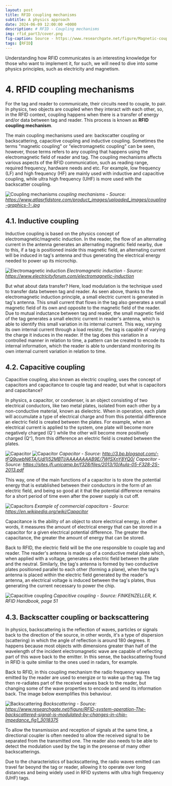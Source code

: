 ```yaml
---
layout: post
title: RFID coupling mechanisms
subtitle: A physics approach 
date: 2024-06-09 12:00:00 +0000
description: # RFID - Coupling mechanisms
img: rfid_part3/cover.png
fig-caption: Source - https://www.researchgate.net/figure/Magnetic-coupling-between-an-RFID-reader-and-transponder_fig1_351466626   # Add figcaption (optional)
tags: [RFID]
---
```


Understanding how RFID communicates is an interesting knowledge for those who want to implement it, for such, we will need to dive into some physics principles, such as electricity and magnetism.

# 4. RFID coupling mechanisms

For the tag and reader to communicate, their circuits need to couple, to pair. In physics, two objects are coupled when they interact with each other, so, in the RFID context, coupling happens when there is a transfer of energy and/or data between tag and reader. This process is known as **RFID coupling mechanism**.

The main coupling mechanisms used are: backscatter coupling or backscattering, capacitive coupling and inductive coupling. Sometimes the terms "magnetic coupling" or "electromagnetic coupling" can be seen, however, those terms refers to any coupling that happens using the electromagnetic field of reader and tag. The coupling mechanisms affects various aspects of the RFID communication, such as reading range, required frequency, hardware needs and etc. For example, low frequency (LF) and high frequency (HF) are mainly used with inductive and capacitive coupling, while ultra high frequency (UHF) is more used with the backscatter coupling.

![Coupling mechanisms]({{site.baseurl}}/assets/img/rfid_part3/coupling_mechanisms.jpg)
*coupling mechanisms - Source: https://www.atlasrfidstore.com/product_images/uploaded_images/coupling-graphics-1-.jpg*

## 4.1. Inductive coupling

Inductive coupling is based on the physics concept of electromagnetic/magnetic induction. In the reader, the flow of an alternating current in the antenna generates an alternating magnetic field nearby, due to this, if a tag is positioned inside this magnetic field, an alternating current will be induced in tag's antenna and thus generating the electrical energy needed to power up its microchip.

![Electromagnetic induction]({{site.baseurl}}/assets/img/rfid_part3/electromagnetic_induction.png)
*Electromagnetic induction - Source: https://www.electricityforum.com/electromagnetic-induction*

But what about data transfer? Here, load modulation is the technique used to transfer data between tag and reader. As seen above, thanks to the electromagnetic induction principle, a small electric current is generated in tag's antenna. This small current that flows in the tag also generates a small magnetic field of its own and opposite to the magnetic field of the reader. Due to mutual inductance between tag and reader, the small magnetic field of the tag generates a small electric current in reader's antenna, which is able to identify this small variation in its internal current. This way, varying its own internal current through a load resistor, the tag is capable of varying the charge it induces in the reader. If the tag does this variation in a controlled manner in relation to time, a pattern can be created to encode its internal information, which the reader is able to understand monitoring its own internal current variation in relation to time.

## 4.2. Capacitive coupling

Capacitive coupling, also known as electric coupling, uses the concept of capacitors and capacitance to couple tag and reader, but what is capacitors and capacitance?

In physics, a capacitor, or condenser, is an object consisting of two electrical conductors, like two metal plates, isolated from each other by a non-conductive material, known as dielectric. When in operation, each plate will accumulate a type of electrical charge and from this potential difference an electric field is created between the plates. For example, when an electrical current is applied to the system, one plate will become more negatively charged (Q⁻) while the other will become more positively charged (Q⁺), from this difference an electric field is created between the plates.

![Capacitor]({{site.baseurl}}/assets/img/rfid_part3/capacitor1.png)  ![Capacitor]({{site.baseurl}}/assets/img/rfid_part3/capacitor2.png)
*Capacitor - Source: http://3.bp.blogspot.com/-tFQ9uwbN6TA/UdI1j52MBTI/AAAAAAAAB9E/7WfSXnY8YQ0/* *Capacitor - Source: https://sites.ifi.unicamp.br/f328/files/2013/10/Aula-05-F328-2S-2013.pdf*

<!--
      Capacitor       |      Capacitor
:--------------------:|:---------------------:
![Capacitor]({{site.baseurl}}/assets/img/rfid_part3/capacitor1.png)  |  ![Capacitor]({{site.baseurl}}/assets/img/rfid_part3/capacitor2.png)
*Capacitor - Source: http://3.bp.blogspot.com/-tFQ9uwbN6TA/UdI1j52MBTI/AAAAAAAAB9E/7WfSXnY8YQ0/*  |  *Capacitor - Source: https://sites.ifi.unicamp.br/f328/files/2013/10/Aula-05-F328-2S-2013.pdf*
-->

This way, one of the main functions of a capacitor is to store the potential energy that is established between their conductors in the form of an electric field, and being so good at it that the potential difference remains for a short period of time even after the power supply is cut off.

![Capacitors]({{site.baseurl}}/assets/img/rfid_part3/capacitors.jpg)
*Example of commercial capacitors - Source: https://en.wikipedia.org/wiki/Capacitor*

Capacitance is the ability of an object to store electrical energy, in other words, it measures the amount of electrical energy that can be stored in a capacitor for a given electrical potential difference. The greater the capacitance, the greater the amount of energy that can be stored.

Back to RFID, the electric field will be the one responsible to couple tag and reader. The reader's antenna is made up of a conductive metal plate which, when applied with a voltage, generates a electric field between the plate and the neutral. Similarly, the tag's antenna is formed by two conductive plates positioned parallel to each other (forming a plane), when the tag's antenna is placed within the electric field generated by the reader's antenna, an electrical voltage is induced between the tag's plates, thus generating the current necessary to power the chip.

![Capacitive coupling]({{site.baseurl}}/assets/img/rfid_part3/capacitive_coupling.png)
*Capacitive coupling - Source: FINKENZELLER, K. RFID Handbook, page 51*

## 4.3. Backscatter coupling or backscattering

In physics, backscattering is the reflection of waves, particles or signals back to the direction of the source, in other words, it's a type of dispersion (scattering) in which the angle of reflection is around 180 degrees. <!-- It's considered a diffuse reflection due to its dispersion. -->It happens because most objects with dimensions greater than half of the wavelength of the incident electromagnetic wave are capable of reflecting part of this wave back to the emitter. In this sense, the backscattering found in RFID is quite similiar to the ones used in radars, for example.

Back to RFID, in this coupling mechanism the radio frequency waves emitted by the reader are used to energize or to wake up the tag. The tag then re-radiates part of the received waves back to the reader, but changing some of the wave properties to encode and send its information back. The image below exemplifies this behaviour.

![Backscattering]({{site.baseurl}}/assets/img/rfid_part3/backscattering_example.png)
*Backscattering - Source: https://www.researchgate.net/figure/RFID-system-operation-The-backscattered-signal-is-modulated-by-changes-in-chip-impedance_fig1_3018375*

To allow the transmission and reception of signals at the same time, a directional coupler is often needed to allow the received signal to be separated from the transmitted one. The reader also needs to be able to detect the modulation used by the tag in the presense of many other backscatterings.

Due to the characteristics of backscattering, the radio waves emitted can travel far beoynd the tag or reader, allowing it to operate over long distances and being widely used in RFID systems with ultra high frequency (UHF) tags.
